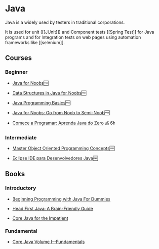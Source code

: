 # Java

Java is a widely used by testers in traditional corporations.

It is used for unit ([[JUnit]]) and Component tests [[Spring Test]] for Java programs and for Integration tests on web pages using automation frameworks like [[selenium]].

## Courses

### Beginner

- [Java for Noobs](https://www.udemy.com/course/java-for-noobs-beginners/)🆓

- [Data Structures in Java for Noobs](https://www.udemy.com/course/data-structures-in-java-for-noobs-lite-edition-algorithms-beginners/)🆓

- [Java Programming Basics](https://www.udemy.com/course/java-programming-basics/)🆓

- [Java for Noobs: Go from Noob to Semi-Noob](https://www.udemy.com/course/java-for-noobs-go-from-noob-to-semi-noob-noob-coder/)🆓

- [Comece a Programar: Aprenda Java do Zero](https://www.udemy.com/course/comece-a-programar-aprenda-java-do-zero/) 💰 6h

### Intermediate

- [Master Object Oriented Programming Concepts](https://www.udemy.com/course/master-object-oriented-programming-concepts/)🆓

- [Eclipse IDE para Desenvolvedores Java](https://www.udemy.com/course/eclipse-ide-para-desenvolvedores-java/)🆓

## Books

### Introductory

- [Beginning Programming with Java For Dummies](https://www.amazon.com.br/Beginning-Programming-Java-Dummies-Barry/dp/1119235537/ref=sr_1_3?qid=1584904278&refinements=p_27%3ABarry+Burd&s=books&sr=1-3)

- [Head First Java: A Brain-Friendly Guide](https://www.amazon.com.br/Head-First-Java-Brain-Friendly-English-ebook/dp/B009KCUX3S/ref=sr_1_1?__mk_pt_BR=%C3%85M%C3%85%C5%BD%C3%95%C3%91&keywords=head+first+java&qid=1584904013&sr=8-1)

- [Core Java for the Impatient](https://www.amazon.com.br/Core-Java-Impatient-Cay-Horstmann/dp/0321996321)

### Fundamental

- [Core Java Volume I--Fundamentals](https://www.amazon.com.br/dp/0135166306)

